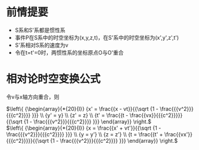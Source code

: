 # 前情提要 #
- S系和S'系都是惯性系
- 事件P在S系中的时空坐标为(x,y,z,t)，在S'系中的时空坐标为(x',y',z',t')
- S'系相对S系的速度为v
- 令在t=t'=0时，两惯性系的坐标原点O与O'重合
# 相对论时空变换公式 #
令v与x轴方向重合，则
<div>
$\left\{ {\begin{array}{*{20}{l}}
  {x' = \frac{{x - vt}}{{\sqrt {1 - \frac{{{v^2}}}{{{c^2}}}} }}} \\ 
  {y' = y} \\ 
  {z' = z} \\ 
  {t' = \frac{{t - \frac{{vx}}{{{c^2}}}}}{{\sqrt {1 - \frac{{{v^2}}}{{{c^2}}}} }}} 
\end{array}} \right.$
</div>
<div>
$\left\{ {\begin{array}{*{20}{l}}
  {x = \frac{{x' + vt'}}{{\sqrt {1 - \frac{{{v^2}}}{{{c^2}}}} }}} \\ 
  {y = y'} \\ 
  {z = z'} \\ 
  {t = \frac{{t' + \frac{{vx'}}{{{c^2}}}}}{{\sqrt {1 - \frac{{{v^2}}}{{{c^2}}}} }}} 
\end{array}} \right.$
</div>